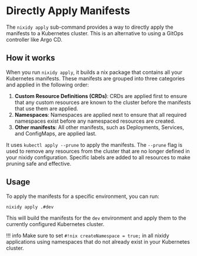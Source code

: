 # Directly Apply Manifests

The `nixidy apply` sub-command provides a way to directly apply the manifests to a Kubernetes cluster. This is an alternative to using a GitOps controller like Argo CD.

## How it works

When you run `nixidy apply`, it builds a nix package that contains all your Kubernetes manifests. These manifests are grouped into three categories and applied in the following order:

1.  **Custom Resource Definitions (CRDs)**: CRDs are applied first to ensure that any custom resources are known to the cluster before the manifests that use them are applied.
2.  **Namespaces**: Namespaces are applied next to ensure that all required namespaces exist before any namespaced resources are created.
3.  **Other manifests**: All other manifests, such as Deployments, Services, and ConfigMaps, are applied last.

It uses `kubectl apply --prune` to apply the manifests. The `--prune` flag is used to remove any resources from the cluster that are no longer defined in your nixidy configuration. Specific labels are added to all resources to make pruning safe and effective.

## Usage

To apply the manifests for a specific environment, you can run:

```sh
nixidy apply .#dev
```

This will build the manifests for the `dev` environment and apply them to the currently configured Kubernetes cluster.

!!! info
    Make sure to set `#!nix createNamespace = true;` in all nixidy applications using namespaces that do not already exist in your Kubernetes cluster.
